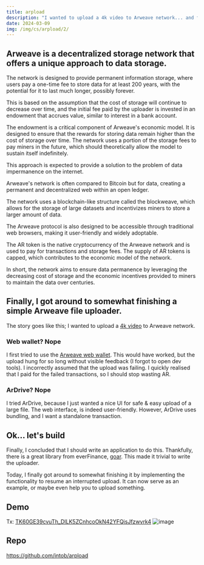 ```yaml
---
title: arpload
description: "I wanted to upload a 4k video to Arweave network... and failed at first. Safely upload large files to Arweave network with arpload."
date: 2024-03-09
img: /img/cs/arpload/2/
---
```

## Arweave is a decentralized storage network that offers a unique approach to data storage.
The network is designed to provide permanent information storage, where users pay a one-time fee to store data for at least 200 years, with the potential for it to last much longer, possibly forever. 

This is based on the assumption that the cost of storage will continue to decrease over time, and the initial fee paid by the uploader is invested in an endowment that accrues value, similar to interest in a bank account.

The endowment is a critical component of Arweave's economic model. It is designed to ensure that the rewards for storing data remain higher than the cost of storage over time. The network uses a portion of the storage fees to pay miners in the future, which should theoretically allow the model to sustain itself indefinitely.

This approach is expected to provide a solution to the problem of data impermanence on the internet.

Arweave's network is often compared to Bitcoin but for data, creating a permanent and decentralized web within an open ledger.

The network uses a blockchain-like structure called the blockweave, which allows for the storage of large datasets and incentivizes miners to store a larger amount of data.

The Arweave protocol is also designed to be accessible through traditional web browsers, making it user-friendly and widely adoptable.

The AR token is the native cryptocurrency of the Arweave network and is used to pay for transactions and storage fees. The supply of AR tokens is capped, which contributes to the economic model of the network.

In short, the network aims to ensure data permanence by leveraging the decreasing cost of storage and the economic incentives provided to miners to maintain the data over centuries.

## Finally, I got around to somewhat finishing a simple Arweave file uploader.
The story goes like this; I wanted to upload a [4k video](/going-fast/2024-01-24-serene-reflections) to Arweave network.

### Web wallet? Nope
I first tried to use the [Arweave web wallet](https://arweave.app). This would have worked, but the upload hung for so long without visible feedback (I forgot to open dev tools). I incorrectly assumed that the upload was failing. I quickly realised that I paid for the failed transactions, so I should stop wasting AR.

### ArDrive? Nope
I tried ArDrive, because I just wanted a nice UI for safe & easy upload of a large file. The web interface, is indeed user-friendly. However, ArDrive uses bundling, and I want a standalone transaction.

## Ok... let's build
Finally, I concluded that I should write an application to do this. Thankfully, there is a great library from everFinance, [goar](https://github.com/everFinance/goar). This made it trivial to write the uploader.

Today, I finally got around to somewhat finishing it by implementing the functionality to resume an interrupted upload. It can now serve as an example, or maybe even help you to upload something.

## Demo
Tx: [TK60GE39cvuTh_DlLK5ZCnhcoOkN42YFQjsJfzwvrk4](https://viewblock.io/arweave/tx/TK60GE39cvuTh_DlLK5ZCnhcoOkN42YFQjsJfzwvrk4)
![image](https://jsxligcn7vzpxe4h6dsszlszbj4fzihjbxrwmbkchmex6pbpvzha.arweave.net/TK60GE39cvuTh_DlLK5ZCnhcoOkN42YFQjsJfzwvrk4)

## Repo
https://github.com/intob/arpload